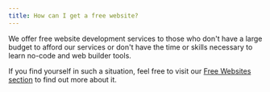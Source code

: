 ```yaml
---
title: How can I get a free website?
---
```


We offer free website development services to those who don't have a large budget to afford our services or don't have the time or skills necessary to learn no-code and web builder tools.

If you find yourself in such a situation, feel free to visit our <a href="/free-websites" class="link">Free Websites section</a> to find out more about it.